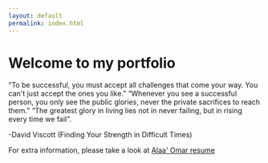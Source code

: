 ```yaml
---
layout: default
permalink: index.html
---
```


  # Welcome to my portfolio
 
“To be successful, you must accept all challenges that come your way. You can't just accept the ones you like.” “Whenever you see a successful person, you only see the public glories, never the private sacrifices to reach them.” “The greatest glory in living lies not in never failing, but in rising every time we fail".

-David Viscott (Finding Your Strength in Difficult Times)

For extra information, please take a look at [Alaa' Omar resume](/docs/CV.pdf)
